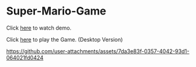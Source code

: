 # Super-Mario-Game

Click [here](https://github.com/SurajSG23/Super-Mario-Game/issues/1#issue-2470785955) to watch demo.

Click [here](https://surajsg23.github.io/Super-Mario-Game/) to play the Game. (Desktop Version)



https://github.com/user-attachments/assets/7da3e83f-0357-4042-93d1-064021fd0424

